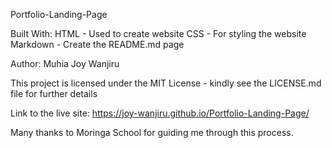 Portfolio-Landing-Page

Built With:
HTML - Used to create website
CSS - For styling the website
Markdown - Create the README.md page

Author: Muhia Joy Wanjiru

This project is licensed under the MIT License - kindly see the LICENSE.md file for further details

Link to the live site: https://joy-wanjiru.github.io/Portfolio-Landing-Page/

Many thanks to Moringa School for guiding me through this process.
